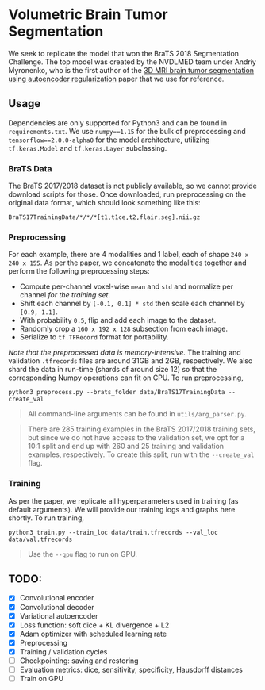 # Volumetric Brain Tumor Segmentation
We seek to replicate the model that won the BraTS 2018 Segmentation Challenge. The top model was created by the NVDLMED team under Andriy Myronenko, who is the first author of the [3D MRI brain tumor segmentation using autoencoder regularization](https://arxiv.org/pdf/1810.11654.pdf) paper that we use for reference.


## Usage
Dependencies are only supported for Python3 and can be found in `requirements.txt`. We use `numpy==1.15` for the bulk of preprocessing and `tensorflow==2.0.0-alpha0` for the model architecture, utilizing `tf.keras.Model` and `tf.keras.Layer` subclassing.

### BraTS Data
The BraTS 2017/2018 dataset is not publicly available, so we cannot provide download scripts for those. Once downloaded, run preprocessing on the original data format, which should look something like this:
```
BraTS17TrainingData/*/*/*[t1,t1ce,t2,flair,seg].nii.gz
```

### Preprocessing
For each example, there are 4 modalities and 1 label, each of shape `240 x 240 x 155`. As per the paper, we concatenate the modalities together and perform the following preprocessing steps:
 - Compute per-channel voxel-wise `mean` and `std` and normalize per channel *for the training set*.
 - Shift each channel by `[-0.1, 0.1] * std` then scale each channel by `[0.9, 1.1]`.
 - With probability `0.5`, flip and add each image to the dataset.
 - Randomly crop a `160 x 192 x 128` subsection from each image.
 - Serialize to `tf.TFRecord` format for portability.

*Note that the preprocessed data is memory-intensive.* The training and validation `.tfrecords` files are around 31GB and 2GB, respectively. We also shard the data in run-time (shards of around size 12) so that the corresponding Numpy operations can fit on CPU. To run preprocessing,
```
python3 preprocess.py --brats_folder data/BraTS17TrainingData --create_val
```

> All command-line arguments can be found in `utils/arg_parser.py`.

> There are 285 training examples in the BraTS 2017/2018 training sets, but since we do not have access to the validation set, we opt for a 10:1 split and end up with 260 and 25 training and validation examples, respectively. To create this split, run with the `--create_val` flag.

### Training
As per the paper, we replicate all hyperparameters used in training (as default arguments). We will provide our training logs and graphs here shortly. To run training,
```
python3 train.py --train_loc data/train.tfrecords --val_loc data/val.tfrecords
```

> Use the `--gpu` flag to run on GPU.

## TODO:
 - [x] Convolutional encoder
 - [x] Convolutional decoder
 - [x] Variational autoencoder
 - [x] Loss function: soft dice + KL divergence + L2
 - [x] Adam optimizer with scheduled learning rate
 - [x] Preprocessing
 - [x] Training / validation cycles
 - [ ] Checkpointing: saving and restoring
 - [ ] Evaluation metrics: dice, sensitivity, specificity, Hausdorff distances
 - [ ] Train on GPU
